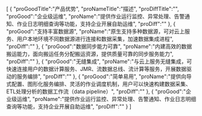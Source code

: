 [
	{
		"proGoodTitle":"产品优势",
		"proNameTitle":"描述",
		"proDiffTitle":"",
		"proGood":"企业级运维",
		"proName":"提供作业运行监控、异常处理、告警通知、作业日志明细查询等功能，支持企业开展自助运维",
		"proDiff":""
	},
	{
		"proGood":"支持丰富数据源",
		"proName":"原生支持多种数据源，可对云上服务、用户本地环境不同数据源进行连接和数据采集，加速数据集成进程",
		"proDiff":""
	},
	{
		"proGood":"数据同步能力可靠",
		"proName":"内建高效的数据搬运能力，面向搬运任务分配搬运资源，提供质量可靠的同步服务能力",
		"proDiff":""
	},
	{
		"proGood":"无缝集成",
		"proName":"与云上服务无缝集成，可快速连接用户的数据计算服务、JMR、流数据总线、流计算等服务，开展数据驱动的服务编排",
		"proDiff":""
	},
	{
		"proGood":"简单易用",
		"proName":"提供向导式配置、图形化服务编排、灵活的作业调度机制，用户可以快速构建数据采集、ETL处理分析的数据工作流（data pipeline）",
		"proDiff":""
	},
	{
		"proGood":"企业级运维",
		"proName":"提供作业运行监控、异常处理、告警通知、作业日志明细查询等功能，支持企业开展自助运维",
		"proDiff":""
	}
]